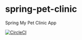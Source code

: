 # spring-pet-clinic

Spring My Pet Clinic App

[![CircleCI](https://circleci.com/gh/harshit0013/pring-pet-clinic.svg?style=svg)](https://app.circleci.com/pipelines/github/harshit0013/spring-pet-clinic)
